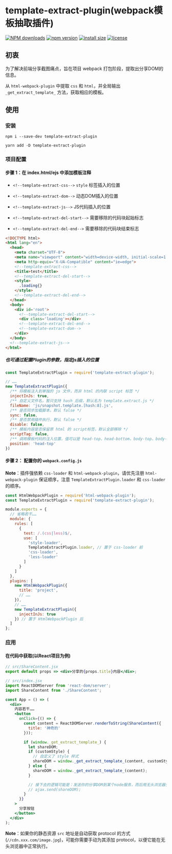 # template-extract-plugin(webpack模板抽取插件)

[![NPM downloads](http://img.shields.io/npm/dm/template-extract-plugin.svg?style=flat-square)](https://www.npmjs.com/package/template-extract-plugin)
[![npm version](https://badge.fury.io/js/template-extract-plugin.svg)](https://badge.fury.io/js/template-extract-plugin)
[![install size](https://packagephobia.now.sh/badge?p=template-extract-plugin)](https://packagephobia.now.sh/result?p=template-extract-plugin)
[![license](http://img.shields.io/npm/l/template-extract-plugin.svg)](https://github.com/BobbyLH/template-extract-plugin/blob/master/LICENSE)

## 初衷
为了解决前端分享截图痛点，旨在项目 webpack 打包阶段，提取出分享DOM的信息。

从 `html-webpack-plugin` 中提取 `css` 和 `html`，并全局输出 `_get_extract_template_` 方法，获取相应的模板。

## 使用

### 安装

```shell
npm i --save-dev template-extract-plugin

yarn add -D template-extract-plugin
```

### 项目配置
#### 步骤 1：在 index.html/ejs 中添加模板注释

- `<!--template-extract-css-->` `style` 标签插入的位置

- `<!--template-extract-dom-->` 动态DOM插入的位置

- `<!--template-extract-js-->` JS代码插入的位置

- `<!--template-extract-del-start-->` 需要移除的代码块起始标志

- `<!--template-extract-del-end-->` 需要移除的代码块结束标志

```html
<!DOCTYPE html>
<html lang="en">
  <head>
    <meta charset="UTF-8">
    <meta name="viewport" content="width=device-width, initial-scale=1.0">
    <meta http-equiv="X-UA-Compatible" content="ie=edge">
    <!--template-extract-css-->
    <title>test</title>
    <!--template-extract-del-start-->
    <style>
      .loading{}
    </style>
    <!--template-extract-del-end-->
  </head>
  <body>
    <div id='root'>
      <!--template-extract-del-start-->
      <div class='loading'></div>
      <!--template-extract-del-end-->
      <!--template-extract-dom-->
    </div>
  </body>
  <!--template-extract-js-->
</html>
```

##### 也可通过配置Plugin的参数，指定js插入的位置

```js
const TemplateExtractPlugin = require('template-extract-plugin');

// ……
new TemplateExtractPlugin({
  /** 将模板注入到单独的 js 文件，而非 html 的内联 script 标签 */
  injectInJs: true,
  /** 自定义文件名，暂只支持 hash 后缀，默认名为 template.extract.js */
  fileName: 'js/snapshot.template.[hash:8].js',
  /** 是否同步加载脚本，默认 false */
  sync: false,
  /** 是否禁用插件执行，默认 false */
  disable: false,
  /** 模板内容是否保留原 html 的 script标签，默认全部移除 */
  scriptTag: false,
  /** 调用模板代码的注入位置，值可以是 head-top、head-bottom、body-top、body-bottom，默认 body-bottom */
  position: 'head-top'
})
```

#### 步骤 2： 配置你的 `webpack.config.js`
**Note**：插件强依赖 `css-loader` 和 `html-webpack-plugin`，请优先注册 `html-webpack-plugin` 保证顺序，注意 `TemplateExtractPlugin.loader` 和 `css-loader` 的顺序。

```js
const HtmlWebpackPlugin = require('html-webpack-plugin');
const TemplateExtractPlugin = require('template-extract-plugin');

module.exports = {
  // 省略若干……
  module: {
    rules: [
      {
        test: /.(css|less)$/,
        use: [
          'style-loader',
          TemplateExtractPlugin.loader, // 置于 css-loader 前
          'css-loader',
          'less-loader'
        ]
      }
    ]
  },
  plugins: [
    new HtmlWebpackPlugin({
      title: 'project',
      // ……
    }),
    // ……
    new TemplateExtractPlugin({
      injectInJs: true
    }) // 置于 HtmlWebpackPlugin 后
  ]
};
```

### 应用
#### 在代码中获取(以React项目为例)
```jsx
// src/ShareContent.jsx
export default props => <div>分享的{props.title}内容</div>;
```

```jsx
// src/index.jsx
import ReactDOMServer from 'react-dom/server';
import ShareContent from './ShareContent';

const App = () => (
  <div>
    内容若干……
    <button
      onClick={() => {
        const content = ReactDOMServer.renderToString(ShareContent({
          title: '神奇的'
        }));

        if (window._get_extract_template_) {
          let shareDOM;
          if (customStyle) {
            // 自定义了 style 样式
            shareDOM = window._get_extract_template_(content, customStyle);
          } else {
            shareDOM = window._get_extract_template_(content);
          }

          // 接下去的逻辑可能是：发送你的分享DOM到某个node服务，而后用无头浏览器生成图片的相关信息返回给客户端
          // ajax.send(shareDOM);
        }
      }}
    >
      分享按钮
    </button>
  </div>
);
```

**Note**：如果你的静态资源 `src` 地址是自动获取 protocol 的方式(`//cdn.xxx.com/image.jpg`)，可能你需要手动为其添加 protocol，以便它能在无头浏览器中正常执行。